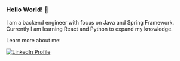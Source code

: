 ### Hello World! 👋

I am a backend engineer with focus on Java and Spring Framework.
Currently I am learning React and Python to expand my knowledge.

Learn more about me:

[![LinkedIn Profile](https://img.shields.io/badge/LinkedIn-0077B5?style=for-the-badge&logo=linkedin&logoColor=white)](https://www.linkedin.com/in/cintia-f%C3%BCl%C3%B6pn%C3%A9-kasziba-b2b862a4/)


<!--
**szintia/szintia** is a ✨ _special_ ✨ repository because its `README.md` (this file) appears on your GitHub profile.

Here are some ideas to get you started:

- 🔭 I’m currently working on ...
- 🌱 I’m currently learning ...
- 👯 I’m looking to collaborate on ...
- 🤔 I’m looking for help with ...
- 💬 Ask me about ...
- 📫 How to reach me: ...
- 😄 Pronouns: ...
- ⚡ Fun fact: ...
-->
